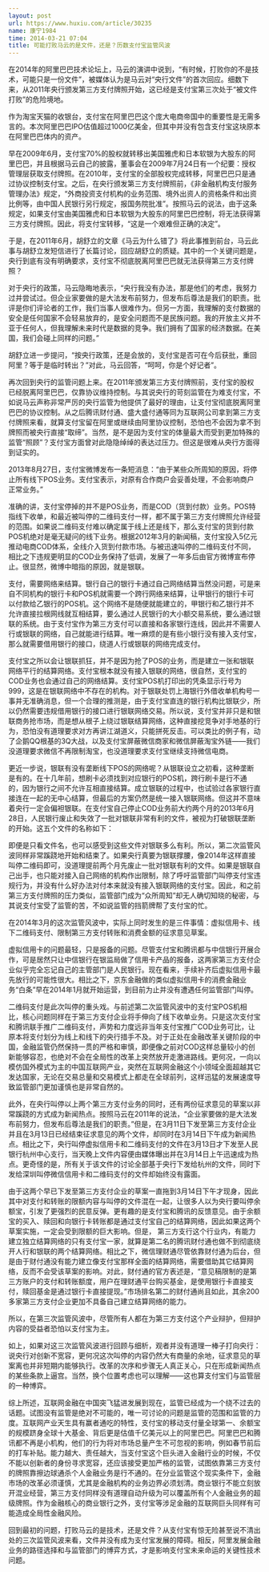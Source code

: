 ```yaml
---
layout: post
url: https://www.huxiu.com/article/30235
name: 康宁1984
time: 2014-03-21 07:04
title: 可能打败马云的是文件，还是？历数支付宝监管风波
---
```

在2014年的阿里巴巴技术论坛上，马云的演讲中说到，“有时候，打败你的不是技术，可能只是一份文件”，被媒体认为是马云对“央行文件”的首次回应。细数下来，从2011年央行颁发第三方支付牌照开始，这已经是支付宝第三次处于“被文件打败”的危险境地。

作为淘宝天猫的收银台，支付宝在阿里巴巴这个庞大电商帝国中的重要性是无需多言的。本次阿里巴巴IPO估值超过1000亿美金，但其中并没有包含支付宝这块原本在阿里巴巴体内的资产。

早在2009年6月，支付宝70%的股权就转移出美国雅虎和日本软银为大股东的阿里巴巴，并且根据马云自己的披露，董事会在2009年7月24日有一个纪要：授权管理层获取支付牌照。在2010年，支付宝的全部股权完成转移，阿里巴巴只是通过协议控制支付宝。之后，在央行颁发第三方支付牌照前，《非金融机构支付服务管理办法》规定，“外商投资支付机构的业务范围、境外出资人的资格条件和出资比例等，由中国人民银行另行规定，报国务院批准”。按照马云的说法，由于这条规定，如果支付宝由美国雅虎和日本软银为大股东的阿里巴巴控制，将无法获得第三方支付牌照。因此，将支付宝转移，“这是一个艰难但正确的决定”。

于是，在2011年6月，胡舒立的文章《马云为什么错了》将此事推到前台，马云此事与胡舒立发短信进行了长篇讨论，回应胡舒立的质疑。其中的一个关键问题是，央行到底有没有明确要求，支付宝不彻底脱离阿里巴巴就无法获得第三方支付牌照？

对于央行的政策，马云隐晦地表示，“央行我没有办法，那是他们的考虑，我努力过并尝试过。但企业家要做的是大法发布前努力，但发布后尊法是我们的职责。批评是你们评论者的工作，我们当事人很难作为。但另一方面，我理解的支付数据的安全是任何国家不会轻易放弃的，是安全问题而不是民族问题。我的开放主义并不亚于任何人，但我理解未来时代是数据的竞争。我们拥有了国家的经济数据。在美国，我们会碰上同样的问题。”

胡舒立进一步提问，“按央行政策，还是会放的，支付宝是否可在今后获批，重回阿里？等于是临时转出？”对此，马云回答，“呵呵，你是个好记者”。

再次回到央行的监管问题上来。在2011年颁发第三方支付牌照前，支付宝的股权已经脱离阿里巴巴，仅靠协议维持控制。与其说央行的苛刻监管在为难支付宝，不如说马云声称非常严厉的央行监管为他提供了最好的理由，让支付宝彻底脱离阿里巴巴的协议控制。从之后腾讯财付通、盛大盛付通等同为互联网公司拿到第三方支付牌照来看，就算支付宝留在阿里或继续由阿里协议控制，恐怕也不会因为拿不到牌照而被央行直接“取缔”。当然，是不是因为支付宝的体量最大而受到更加特殊的监管“照顾”？支付宝方面曾对此隐隐绰绰的表达过压力。但这是很难从央行方面得到证实的。

2013年8月27日，支付宝微博发布一条短消息：“由于某些众所周知的原因，将停止所有线下POS业务。支付宝表示，对原有合作商户会妥善处理，不会影响商户正常业务。”

准确的讲，支付宝停掉的并不是POS业务，而是COD（货到付款）业务。POS特指线下收单，和最近被叫停的二维码支付一样，都不属于第三方支付牌照允许经营的范围。如果说二维码支付难以确定属于线上还是线下，那么支付宝的货到付款POS机绝对是毫无疑问的线下业务。根据2012年3月的新闻稿，支付宝投入5亿元推动电商COD体系，全线介入货到付款市场。与被迅速叫停的二维码支付不同，相比之下违规更明显的COD业务保持了低调，发展了一年多后由官方微博宣布停止。很显然，微博中暗指的原因，就是银联。

支付，需要网络来结算。银行自己的银行卡通过自己网络结算当然没问题，可是来自不同机构的银行卡和POS机就需要一个跨行网络来结算，让甲银行的银行卡可以付款给乙银行的POS机。这个网络不是随便就能建立的，甲银行和乙银行并不允许直接拉根网线就互相结算，要么通过人民银行的大小额交易系统，要么通过银联的系统。由于支付宝作为第三方支付可以直接和各家银行连线，因此并不需要人行或银联的网络，自己就能进行结算。唯一麻烦的是有些小银行没有接入支付宝，那么就需要借用银行的接口，绕道人行或银联的网络完成支付。

支付宝之所以会让银联抓狂，并不是因为抢了POS的业务，而是建立一张和银联网络平行的结算网络。支付宝根本就没有接入银联的网络，很自然，支付宝的COD业务也会通过自己的网络结算。支付宝POS机打印出的凭条显示行号为999，这是在银联网络中不存在的机构。对于银联处罚上海银行外借收单机构号一事并无准确消息，但一个合理的推测是，由于支付宝直连的银行机构比银联少，所以仍然需要违规借用银行的接口进行银联网络交易。所以说，支付宝并非只是和银联商务抢市场，而是想从根子上绕过银联结算网络，这种直接挖竞争对手地基的行为，恐怕没有道理要求对方再讲江湖道义，只能拼死反击。可以类比的例子有，动了企鹅QQ根基的3Q大战，以及支付宝屏蔽微信商家和微信屏蔽淘宝外链——我们没道理要求微信不再限制淘宝，也没道理要求支付宝继续支持微信电商。

更近一步说，银联有没有垄断线下POS的网络呢？从银联设立之初看，这种垄断是有的。在十几年前，想刷卡必须找到对应银行的POS机，跨行刷卡是行不通的，因为银行之间不允许互相直接结算。成立银联的过程中，也试验过各家银行直接连在一起的无中心结算，但最后的方案仍然是统一接入银联网络。但这并不意味着央行一定会偏袒银联。在支付宝自己停止COD业务前大约两个月的2013年6月28日，人民银行废止和失效了一批对银联非常有利的文件，被视为打破银联垄断的开始。这五个文件的名称如下：

即便是只看文件名，也可以感受到这些文件对银联多么有利。所以，第二次监管风波同样非常蹊跷地开始和结束了。如果央行真要为银联撑腰，像2014年这样直接叫停二维码即可，没道理提前两个月先废止一批对银联有利的文件。如果是银联自己出手，也只能对接入自己网络的机构作出限制，除了呼吁监管部门叫停支付宝违规行为，并没有什么好办法对付本来就没有接入银联网络的支付宝。因此，和之前第三方支付牌照的压力类似，监管部门成为“众所周知”却无人确切知晓的秘密，与其说支付宝受了监管的苦，不如说监管的挡箭牌帮了支付宝的忙。

在2014年3月的这次监管风波中，实际上同时发生的是三件事情：虚拟信用卡、线下二维码支付、限制第三方支付转账和消费金额的征求意见草案。

虚拟信用卡的问题最轻，只是报备的问题。尽管支付宝和腾讯都与中信银行开展合作，可是居然只让中信银行在银监局做了信用卡产品的报备，这两家第三方支付企业似乎完全忘记自己的主管部门是人民银行。现在看来，手续补齐后虚拟信用卡最先放行的可能性很大。相比之下，京东金融做的类似虚拟信用卡的消费金融业务“白条”早在2014年1月就开始运营，到目前为止并没有遭遇任何监管部门叫停。

二维码支付是此次叫停的重头戏。与前述第二次监管风波中的支付宝POS机相比，核心问题同样在于第三方支付企业将手伸向了线下收单业务。只是这次支付宝和腾讯联手推广二维码支付，声势和力度远非当年支付宝推广COD业务可比，让原本将支付划分为线上和线下的央行措手不及。对于正处在金融改革关键阶段的中国，金融监管仍然保持一贯的严格和审慎，即便像之前对COD这样总量较小的创新能够容忍，也绝对不会在全局性的改革上突然放开走激进路线。更何况，一向以模仿国外模式为主的中国互联网产业，突然在互联网金融这个小领域全面超越其它发达国家，无论在交易总量和交易模式上都走在全球前列，这样迅猛的发展速度导致监管部门更加谨慎也是非常自然的。

此外，在央行叫停以上两个第三方支付业务的同时，还有两份征求意见的草案以非常蹊跷的方式成为新闻热点。按照马云在2011年的说法，“企业家要做的是大法发布前努力，但发布后尊法是我们的职责。”但是，在3月11日下发至第三方支付企业并且在3月13日已经结束征求意见的两个文件，却同时在3月14日下午成为新闻热点。相比之下，央行叫停虚拟信用卡和二维码支付的文件在3月13日才下发至人民银行杭州中心支行，当天晚上文件内容便由媒体曝出并在3月14日上午迅速成为热点。更奇怪的是，所有关于该文件的讨论全部基于央行下发给杭州的文件，同时下发给深圳叫停微信信用卡和二维码支付的文件却始终没有露面。

由于这两个早已下发至第三方支付企业的草案一直拖到3月14日下午才现身，因此其中对支付和转账的限额内容与叫停的文件混在一起，让很多人以为央行要叫停余额宝，引发了更强烈的民意反弹。更有趣的是支付宝和腾讯的反馈意见。由于余额宝的买入、赎回和向银行卡转账都是通过支付宝自己的结算网络，因此如果这两个草案实施，一定会受到限额的巨大影响。但是， 第三方支行这个行业内，有能力建立独立结算网络的只有支付宝一家，就算是第二名的腾讯财付通也做不到彻底绕开人行和银联的两个结算网络。相比之下，微信理财通尽管依靠财付通为后台，但是由于财付通没有能力建立像支付宝那样全面的结算网络，需要借助其它结算网络，反而不会受该草案的影响。对此，财付通的官方表述是，“意见稿限制的是第三方账户的支付和转账额度，用户在理财通平台购买基金，是使用银行卡直接支付，赎回基金是通过银行卡直接提现。”市场排名第二的财付通尚且如此，其余200多家第三方支付企业更加不具备自己建立结算网络的能力。

所以，在第三次监管风波中，尽管所有人都在为第三方支付这个产业辩护，但辩护内容的受益者恐怕以支付宝为主。

如上，如果对这三次监管风波进行回顾与细析，观者并没有道理一棒子打向央行：说央行对创新不宽容，更何况这次叫停的内容仍然大有商量的余地，征求意见的草案离也并非短期内能够执行。改革的次序和步骤无人真正关心，只在形成新闻热点的某些条款上逼宫。当然，换个位置考虑也可以理解——这也算支付宝们与监管层的一种博弈。

综上所述，互联网金融在中国突飞猛进发展到现在，监管已经成为一个绕不过去的话题。试图没有监管是绝对不可能的，唯一可讨论的问题是监管的范围和监管的力度。互联网产业天生具有赢者通吃的特性，支付宝的移动支付量全球第一、余额宝的规模跻身全球十大基金、背后更是估值千亿美元以上的阿里巴巴。阿里巴巴和腾讯都不再是小机构，他们的行为将对市场总量产生不可忽视的影响，例如春节前后的打车补贴。能力越大、责任越大，当支付宝这个巨头进入金融行业的时候，不仅不能以创新者的身份寻求宽容，还应该接受更加严格的监管，试图依靠第三方支付的牌照靠擦边球通杀个人金融业务是行不通的。在分业监管这个现实条件下，金融市场的改革必须谨慎，尤其是金融机构的业务边界必须划清。商业银行不能立刻放开混业经营，第三方支付同样没有道理自动升级为可以覆盖所有个人金融业务的超级牌照。作为金融核心的商业银行之外，支付宝等涉足金融的互联网巨头同样有可能造成全局性金融风险。

回到最初的问题，打败马云的是技术，还是文件？从支付宝有惊无险甚至说不清出处的三次监管风波来看，文件并没有成为支付宝发展的障碍。相反，阿里发展金融业务的路径选择和与监管部门的博弈方式，才是影响支付宝未来命运的关键性技术问题。

